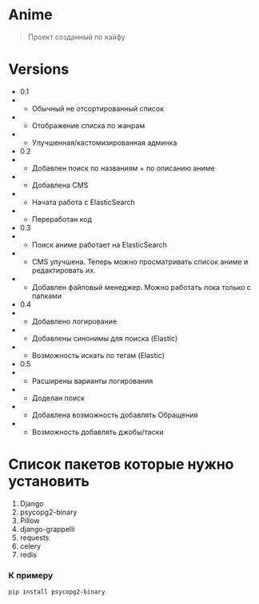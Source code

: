 # Anime
> Проект созданный по кайфу

# Versions
- 0.1
- - Обычный не отсортированный список
- - Отображение списка по жанрам
- - Улучшенная/кастомизированная админка
- 0.2
- - Добавлен поиск по названиям + по описанию аниме
- - Добавлена CMS
- - Начата работа с ElasticSearch
- - Переработан код
- 0.3
- - Поиск аниме работает на ElasticSearch
- - CMS улучшена. Теперь можно просматривать список аниме и редактировать их.
- - Добавлен файловый менеджер. Можно работать пока только с папками
- 0.4
- - Добавлено логирование
- - Добавлены синонимы для поиска (Elastic)
- - Возможность искать по тегам (Elastic)
- 0.5
- - Расширены варианты логирования
- - Доделан поиск
- - Добавлена возможность добавлять Обращения
- - Возможность добавлять джобы/таски

# Список пакетов которые нужно установить
1. Django
2. psycopg2-binary
3. Pillow
4. django-grappelli
5. requests
6. celery
7. redis
### К примеру
```Terminal
pip install psycopg2-binary
```